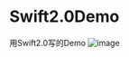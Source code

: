 # Swift2.0Demo
用Swift2.0写的Demo
![image](https://github.com/smile659974981/Swift2.0Demo/blob/master/Gif/swiftDemo1.gif)
